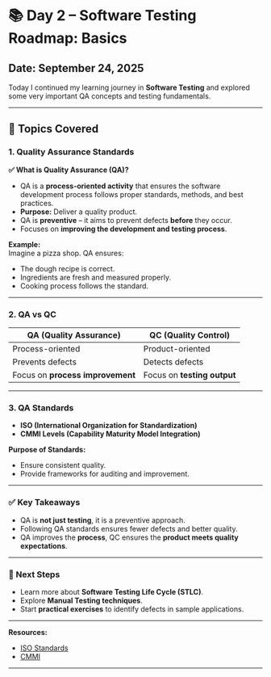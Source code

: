 # 📚 Day 2 – Software Testing Roadmap: Basics

## Date: September 24, 2025

Today I continued my learning journey in **Software Testing** and explored some very important QA concepts and testing fundamentals.

---

## 🔹 Topics Covered

### 1. Quality Assurance Standards

**✅ What is Quality Assurance (QA)?**  
- QA is a **process-oriented activity** that ensures the software development process follows proper standards, methods, and best practices.  
- **Purpose:** Deliver a quality product.  
- QA is **preventive** – it aims to prevent defects **before** they occur.  
- Focuses on **improving the development and testing process**.

**Example:**  
Imagine a pizza shop. QA ensures:
- The dough recipe is correct.  
- Ingredients are fresh and measured properly.  
- Cooking process follows the standard.  

---

### 2. QA vs QC

| **QA (Quality Assurance)** | **QC (Quality Control)** |
|----------------------------|--------------------------|
| Process-oriented           | Product-oriented         |
| Prevents defects           | Detects defects          |
| Focus on **process improvement** | Focus on **testing output** |

---

### 3. QA Standards

- **ISO (International Organization for Standardization)**  
- **CMMI Levels (Capability Maturity Model Integration)**  

**Purpose of Standards:**  
- Ensure consistent quality.  
- Provide frameworks for auditing and improvement.  

---

### ✅ Key Takeaways

- QA is **not just testing**, it is a preventive approach.  
- Following QA standards ensures fewer defects and better quality.  
- QA improves the **process**, QC ensures the **product meets quality expectations**.  

---

### 📌 Next Steps

- Learn more about **Software Testing Life Cycle (STLC)**.  
- Explore **Manual Testing techniques**.  
- Start **practical exercises** to identify defects in sample applications.

---

**Resources:**  
- [ISO Standards](https://www.iso.org/standards.html)  
- [CMMI](https://cmmiinstitute.com/)  

---

